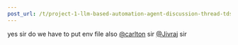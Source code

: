 ```yaml
---
post_url: /t/project-1-llm-based-automation-agent-discussion-thread-tds-jan-2025/164277/391
---
```

yes sir do we have to put env file also [@carlton](/u/carlton) sir [@Jivraj](/u/jivraj) sir